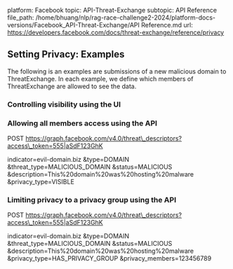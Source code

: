 platform: Facebook
topic: API-Threat-Exchange
subtopic: API Reference
file_path: /home/bhuang/nlp/rag-race-challenge2-2024/platform-docs-versions/Facebook_API-Threat-Exchange/API Reference.md
url: https://developers.facebook.com/docs/threat-exchange/reference/privacy

## Setting Privacy: Examples

The following is an examples are submissions of a new malicious domain to ThreatExchange. In each example, we define which members of ThreatExchange are allowed to see the data.

### Controlling visibility using the UI

### Allowing all members access using the API

POST https://graph.facebook.com/v4.0/threat\_descriptors?access\_token=555|aSdF123GhK

indicator=evil-domain.biz
&amp;type=DOMAIN
&amp;threat\_type=MALICIOUS\_DOMAIN
&amp;status=MALICIOUS
&amp;description=This%20domain%20was%20hosting%20malware
&amp;privacy\_type=VISIBLE

### Limiting privacy to a privacy group using the API

POST https://graph.facebook.com/v4.0/threat\_descriptors?access\_token=555|aSdF123GhK

indicator=evil-domain.biz
&amp;type=DOMAIN
&amp;threat\_type=MALICIOUS\_DOMAIN
&amp;status=MALICIOUS
&amp;description=This%20domain%20was%20hosting%20malware
&amp;privacy\_type=HAS\_PRIVACY\_GROUP
&amp;privacy\_members=123456789
